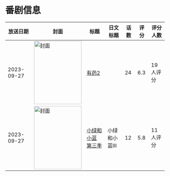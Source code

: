 # 番剧信息

|放送日期|封面|标题|日文标题|话数|评分|评分人数|
|---|---|---|---|---|---|---|
|2023-09-27|<img src="https://lain.bgm.tv/pic/cover/c/0a/f7/315262_EV6Vz.jpg" alt="封面" style="width:150px;height:200px;object-fit:cover;">|[有药2](https://bangumi.tv/subject/315262)||24|6.3|19人评分|
|2023-09-27|<img src="https://lain.bgm.tv/pic/cover/c/2b/58/451461_a4GSz.jpg" alt="封面" style="width:150px;height:200px;object-fit:cover;">|[小绿和小蓝 第三季](https://bangumi.tv/subject/451461)|小绿和小蓝Ⅲ|12|5.8|11人评分|
